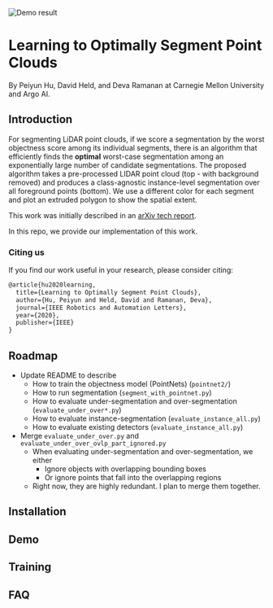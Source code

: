 ![Demo result](https://raw.githubusercontent.com/peiyunh/3dseg/master/demo.png)

# Learning to Optimally Segment Point Clouds
By Peiyun Hu, David Held, and Deva Ramanan at Carnegie Mellon University and Argo AI.

## Introduction
For segmenting LiDAR point clouds, if we score a segmentation by the worst objectness score among its individual segments, there is an algorithm that efficiently finds the **optimal** worst-case segmentation among an exponentially large number of candidate segmentations. The proposed algorithm takes a pre-processed LIDAR point cloud (top - with background removed) and produces a class-agnostic instance-level segmentation over all foreground points (bottom). We use a different color for each segment and plot an extruded polygon to show the spatial extent.

This work was initially described in an [arXiv tech report](https://arxiv.org/abs/1912.04976).

In this repo, we provide our implementation of this work.

### Citing us
If you find our work useful in your research, please consider citing:
```latex
@article{hu2020learning,
  title={Learning to Optimally Segment Point Clouds},
  author={Hu, Peiyun and Held, David and Ramanan, Deva},
  journal={IEEE Robotics and Automation Letters},
  year={2020},
  publisher={IEEE}
}
```

## Roadmap
- Update README to describe
  - How to train the objectness model (PointNets) (`pointnet2/`)
  - How to run segmentation (`segment_with_pointnet.py`)
  - How to evaluate under-segmentation and over-segmentation (`evaluate_under_over*.py`)
  - How to evaluate instance-segmentation (`evaluate_instance_all.py`)
  - How to evaluate existing detectors (`evaluate_instance_all.py`)
- Merge `evaluate_under_over.py` and `evaluate_under_over_ovlp_part_ignored.py`
  - When evaluating under-segmentation and over-segmentation, we either
    - Ignore objects with overlapping bounding boxes
    - Or ignore points that fall into the overlapping regions
  - Right now, they are highly redundant. I plan to merge them together.

## Installation


## Demo


## Training


## FAQ
